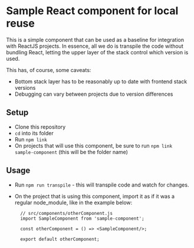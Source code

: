 # Sample React component for local reuse

This is a simple component that can be used as a baseline for integration with ReactJS projects. In essence, all we do is transpile the code without bundling React, letting the upper layer of the stack control which version is used.

This has, of course, some caveats:

- Bottom stack layer has to be reasonably up to date with frontend stack versions
- Debugging can vary between projects due to version differences

## Setup

- Clone this repository
- `cd` into its folder
- Run `npm link`
- On projects that will use this component, be sure to run `npm link sample-component` (this will be the folder name)

## Usage

- Run `npm run transpile` - this will transpile code and watch for changes.
- On the project that is using this component, import it as if it was a regular node_module, like in the example below:

        // src/components/otherComponent.js
        import SampleComponent from 'sample-component';

        const otherComponent = () => <SampleComponent/>;

        export default otherComponent;
